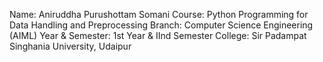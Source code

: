 Name: Aniruddha Purushottam Somani
Course: Python Programming for Data Handling and Preprocessing
Branch: Computer Science Engineering (AIML)
Year & Semester: 1st Year & IInd Semester
College: Sir Padampat Singhania University, Udaipur
